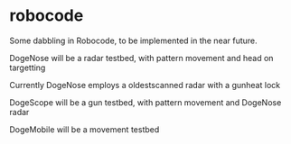 robocode
========
Some dabbling in Robocode, to be implemented in the near future.

DogeNose will be a radar testbed, with pattern movement and head on targetting

Currently DogeNose employs a oldestscanned radar with a gunheat lock

DogeScope will be a gun testbed, with pattern movement and DogeNose radar

DogeMobile will be a movement testbed
